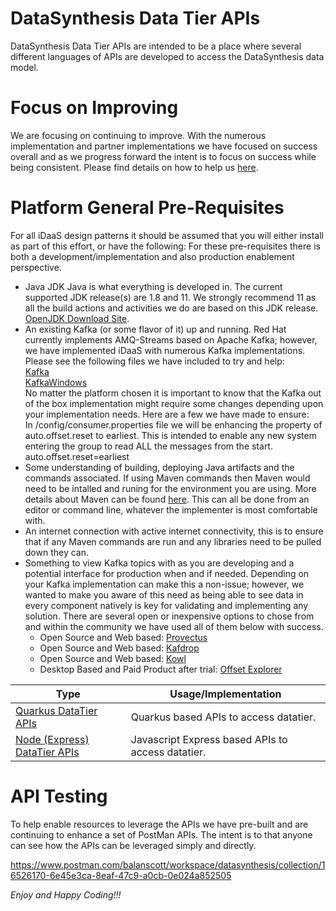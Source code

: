 # DataSynthesis Data Tier APIs
DataSynthesis Data Tier APIs are intended to be a place where several different languages of APIs are developed
to access the DataSynthesis data model.

# Focus on Improving
We are focusing on continuing to improve. With the numerous implementation and partner implementations we
have focused on success overall and as we progress forward the intent is to focus on success while being consistent.
Please find details on how to help us [here](https://github.com/Project-Herophilus/Project-Herophilus-Assets/blob/main/OngoingEnhancements.md).

# Platform General Pre-Requisites
For all iDaaS design patterns it should be assumed that you will either install as part of this effort, or have the following:
For these pre-requisites there is both a development/implementation and also production enablement perspective.
- Java JDK
  Java is what everything is developed in. The current supported JDK release(s) are 1.8 and 11. We strongly recommend 11 as
  all the build actions and activities we do are based on this JDK release.
  <a href="https://developers.redhat.com/products/openjdk/download" target=_blank>OpenJDK Download Site</a>.
- An existing Kafka (or some flavor of it) up and running. Red Hat currently implements AMQ-Streams based on Apache Kafka;
  however, we have implemented iDaaS with numerous Kafka implementations. Please see the following files we have
  included to try and help: <br/>
  [Kafka](https://github.com/Project-Herophilus/Project-Herophilus-Assets/blob/main/Kafka.md) <br/>
  [KafkaWindows](https://github.com/Project-Herophilus/Project-Herophilus-Assets/blob/main/KafkaWindows.md) <br/>
  No matter the platform chosen it is important to know that the Kafka out of the box implementation might require some changes depending
  upon your implementation needs. Here are a few we have made to ensure: <br/>
  In <kafka>/config/consumer.properties file we will be enhancing the property of auto.offset.reset to earliest. This is intended to enable any new
  system entering the group to read ALL the messages from the start. <br/>
  auto.offset.reset=earliest <br/>
- Some understanding of building, deploying Java artifacts and the commands associated. If using Maven commands then
  Maven would need to be intalled and runing for the environment you are using. More details about Maven can be found
  [here](https://maven.apache.org/install.html). This can all be done from an editor or command line, whatever the implementer is most comfortable with.
- An internet connection with active internet connectivity, this is to ensure that if any Maven commands are
  run and any libraries need to be pulled down they can.<br/>
- Something to view Kafka topics with as you are developing and a potential interface for production when and if needed.
  Depending on your Kafka implementation can make this a non-issue; however, we wanted to make you aware of this need
  as being able to see data in every component natively is key for validating and implementing any solution. There are
  several open or inexpensive options to chose from and within the community we have used all of them below with success.
    - Open Source and Web based: [Provectus](https://github.com/provectus/kafka-ui)
    - Open Source and Web based: [Kafdrop](https://github.com/obsidiandynamics/kafdrop)
    - Open Source and Web based: [Kowl](https://github.com/redpanda-data/kowl)
    - Desktop Based and Paid Product after trial: [Offset Explorer](https://www.kafkatool.com/)

| Type                                                                                                                     |Usage/Implementation |
|--------------------------------------------------------------------------------------------------------------------------|----------|
| [Quarkus DataTier APIs](https://github.com/Project-Herophilus/DataSynthesis/tree/main/DataTier-APIs/Quarkus-APIs)        |Quarkus based APIs to access datatier.|
| [Node (Express) DataTier APIs](https://github.com/Project-Herophilus/DataSynthesis/tree/main/DataTier-APIs/Express-APIs) |Javascript Express based APIs to access datatier.|

# API Testing
To help enable resources to leverage the APIs we have pre-built and are continuing to enhance a set of PostMan APIs.
The intent is to that anyone can see how the APIs can be leveraged simply and directly.

https://www.postman.com/balanscott/workspace/datasynthesis/collection/16526170-6e45e3ca-8eaf-47c9-a0cb-0e024a852505


*Enjoy and Happy Coding!!!*
